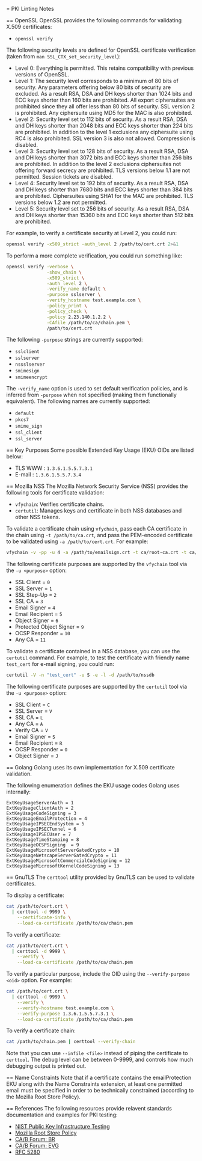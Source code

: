 = PKI Linting Notes

== OpenSSL
OpenSSL provides the following commands for validating X.509 certificates:
- ```openssl verify```

The following security levels are defined for OpenSSL certificate verification (taken from ```man SSL_CTX_set_security_level```):
- Level 0: Everything is permitted. This retains compatibility with previous versions of OpenSSL.
- Level 1: The security level corresponds to a minimum of 80 bits of security. Any parameters offering below 80 bits of security are excluded. As a result RSA, DSA and DH keys shorter than 1024 bits and ECC keys shorter than 160 bits are prohibited. All export ciphersuites are prohibited since they all offer less than 80 bits of security. SSL version 2 is prohibited. Any ciphersuite using MD5 for the MAC is also prohibited.
- Level 2: Security level set to 112 bits of security. As a result RSA, DSA and DH keys shorter than 2048 bits and ECC keys shorter than 224 bits are prohibited.  In addition to the level 1 exclusions any ciphersuite using RC4 is also prohibited. SSL version 3 is also not allowed. Compression is disabled.
- Level 3: Security level set to 128 bits of security. As a result RSA, DSA and DH keys shorter than 3072 bits and ECC keys shorter than 256 bits are prohibited.  In addition to the level 2 exclusions ciphersuites not offering forward secrecy are prohibited. TLS versions below 1.1 are not permitted. Session tickets are disabled.
- Level 4: Security level set to 192 bits of security. As a result RSA, DSA and DH keys shorter than 7680 bits and ECC keys shorter than 384 bits are prohibited.  Ciphersuites using SHA1 for the MAC are prohibited. TLS versions below 1.2 are not permitted.
- Level 5: Security level set to 256 bits of security. As a result RSA, DSA and DH keys shorter than 15360 bits and ECC keys shorter than 512 bits are prohibited.

For example, to verify a certificate security at Level 2, you could run:
```bash
openssl verify -x509_strict -auth_level 2 /path/to/cert.crt 2>&1
```

To perform a more complete verification, you could run something like:
```bash
openssl verify -verbose \
               -show_chain \
               -x509_strict \
               -auth_level 2 \
               -verify_name default \
               -purpose sslserver \
               -verify_hostname test.example.com \
               -policy_print \
               -policy_check \
               -policy 2.23.140.1.2.2 \
               -CAfile /path/to/ca/chain.pem \
               /path/to/cert.crt
```

The following ```-purpose``` strings are currently supported:
- ```sslclient```
- ```sslserver```
- ```nssslserver```
- ```smimesign```
- ```smimeencrypt```

The ```-verify_name``` option is used to set default verification policies, and is inferred from ```-purpose``` when not specified (making them functionally equivalent). The following names are currently supported:
- ```default```
- ```pkcs7```
- ```smime_sign```
- ```ssl_client```
- ```ssl_server```

== Key Purposes
Some possible Extended Key Usage (EKU) OIDs are listed below:
- TLS WWW : ```1.3.6.1.5.5.7.3.1```
- E-mail  : ```1.3.6.1.5.5.7.3.4```

== Mozilla NSS
The Mozilla Network Security Service (NSS) provides the following tools for certificate validation:
- ```vfychain```: Verifies certificate chains.
- ```certutil```: Manages keys and certificate in both NSS databases and other NSS tokens.

To validate a certificate chain using ```vfychain```, pass each CA certificate in the chain using ```-t /path/to/ca.crt```, and pass the PEM-encoded certificate to be validated using ```-a /path/to/cert.crt```. For example:
```bash
vfychain -v -pp -u 4 -a /path/to/emailsign.crt -t ca/root-ca.crt -t ca/int-ca.crt
```

The following certificate purposes are supported by the ```vfychain``` tool via the ```-u <purpose>``` option:
- SSL Client = ```0```
- SSL Server = ```1```
- SSL Step-Up = ```2```
- SSL CA = ```3```
- Email Signer = ```4```
- Email Recipient = ```5```
- Object Signer = ```6```
- Protected Object Signer = ```9```
- OCSP Responder = ```10```
- Any CA = ```11```

To validate a certificate contained in a NSS database, you can use the ```certutil``` command. For example, to test the certificate with friendly name ```test_cert``` for e-mail signing, you could run:
```bash
certutil -V -n "test_cert" -u S -e -l -d /path/to/nssdb
```

The following certificate purposes are supported by the ```certutil``` tool via the ```-u <purpose>``` option:
- SSL Client = ```C```
- SSL Server = ```V```
- SSL CA = ```L```
- Any CA = ```A```
- Verify CA = ```V```
- Email Signer = ```S```
- Email Recipient = ```R```
- OCSP Responder = ```O```
- Object Signer = ```J```

== Golang
Golang uses its own implementation for X.509 certificate validation.

The following enumeration defines the EKU usage codes Golang uses internally:
```
ExtKeyUsageServerAuth = 1
ExtKeyUsageClientAuth = 2
ExtKeyUsageCodeSigning = 3
ExtKeyUsageEmailProtection = 4
ExtKeyUsageIPSECEndSystem = 5
ExtKeyUsageIPSECTunnel = 6
ExtKeyUsageIPSECUser = 7
ExtKeyUsageTimeStamping = 8
ExtKeyUsageOCSPSigning  = 9
ExtKeyUsageMicrosoftServerGatedCrypto = 10
ExtKeyUsageNetscapeServerGatedCrypto = 11
ExtKeyUsageMicrosoftCommercialCodeSigning = 12
ExtKeyUsageMicrosoftKernelCodeSigning = 13
```

== GnuTLS
The ```certtool``` utility provided by GnuTLS can be used to validate certificates.

To display a certificate:
```bash
cat /path/to/cert.crt \
  | certtool -d 9999 \
    --certificate-info \
    --load-ca-certificate /path/to/ca/chain.pem
```

To verify a certificate:
```bash
cat /path/to/cert.crt \
  | certtool -d 9999 \
    --verify \
    --load-ca-certificate /path/to/ca/chain.pem
```

To verify a particular purpose, include the OID using the ```--verify-purpose <oid>``` option. For example:
```bash
cat /path/to/cert.crt \
  | certtool -d 9999 \
    --verify \
    --verify-hostname test.example.com \
    --verify-purpose 1.3.6.1.5.5.7.3.1 \
    --load-ca-certificate /path/to/ca/chain.pem
```

To verify a certificate chain:
```bash
cat /path/to/chain.pem | certtool --verify-chain
```

Note that you can use ```--infile <file>``` instead of piping the certificate to ```certtool```. The debug level can be between 0-9999, and controls how much debugging output is printed out.

== Name Constraints
Note that if a certificate contains the emailProtection EKU along with the Name Constraints extension, at least one permitted email must be specified in order to be technically constrained (according to the Mozilla Root Store Policy).

== References
The following resources provide relavent standards documentation and examples for PKI testing:
- [NIST Public Key Infrastructure Testing](https://csrc.nist.gov/projects/pki-testing)
- [Mozilla Root Store Policy](https://github.com/mozilla/pkipolicy/blob/master/rootstore/policy.md)
- [CA/B Forum: BR](https://github.com/cabforum/documents/blob/master/docs/BR.md)
- [CA/B Forum: EVG](https://github.com/cabforum/documents/blob/master/docs/EVG.md)
- [RFC 5280](https://tools.ietf.org/html/rfc5280)
